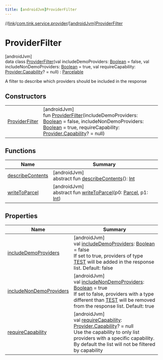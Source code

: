 ```yaml
---
title: [androidJvm]ProviderFilter
---
```

//[link](../../../index.html)/[com.tink.service.provider](../index.html)/[[androidJvm]ProviderFilter](index.html)



# ProviderFilter



[androidJvm]\
data class [ProviderFilter](index.html)(val includeDemoProviders: [Boolean](https://kotlinlang.org/api/latest/jvm/stdlib/kotlin/-boolean/index.html) = false, val includeNonDemoProviders: [Boolean](https://kotlinlang.org/api/latest/jvm/stdlib/kotlin/-boolean/index.html) = true, val requireCapability: [Provider.Capability](../../com.tink.model.provider/[android-jvm]-provider/-capability/index.html)? = null) : [Parcelable](https://developer.android.com/reference/kotlin/android/os/Parcelable.html)

A filter to describe which providers should be included in the response



## Constructors


| | |
|---|---|
| [ProviderFilter](-provider-filter.html) | [androidJvm]<br>fun [ProviderFilter](-provider-filter.html)(includeDemoProviders: [Boolean](https://kotlinlang.org/api/latest/jvm/stdlib/kotlin/-boolean/index.html) = false, includeNonDemoProviders: [Boolean](https://kotlinlang.org/api/latest/jvm/stdlib/kotlin/-boolean/index.html) = true, requireCapability: [Provider.Capability](../../com.tink.model.provider/[android-jvm]-provider/-capability/index.html)? = null) |


## Functions


| Name | Summary |
|---|---|
| [describeContents](index.html#-1578325224%2FFunctions%2F-812656150) | [androidJvm]<br>abstract fun [describeContents](index.html#-1578325224%2FFunctions%2F-812656150)(): [Int](https://kotlinlang.org/api/latest/jvm/stdlib/kotlin/-int/index.html) |
| [writeToParcel](index.html#-1754457655%2FFunctions%2F-812656150) | [androidJvm]<br>abstract fun [writeToParcel](index.html#-1754457655%2FFunctions%2F-812656150)(p0: [Parcel](https://developer.android.com/reference/kotlin/android/os/Parcel.html), p1: [Int](https://kotlinlang.org/api/latest/jvm/stdlib/kotlin/-int/index.html)) |


## Properties


| Name | Summary |
|---|---|
| [includeDemoProviders](include-demo-providers.html) | [androidJvm]<br>val [includeDemoProviders](include-demo-providers.html): [Boolean](https://kotlinlang.org/api/latest/jvm/stdlib/kotlin/-boolean/index.html) = false<br>If set to true, providers of type [TEST](../../com.tink.model.provider/[android-jvm]-provider/-type/-t-e-s-t/index.html) will be added in the response list. Default: false |
| [includeNonDemoProviders](include-non-demo-providers.html) | [androidJvm]<br>val [includeNonDemoProviders](include-non-demo-providers.html): [Boolean](https://kotlinlang.org/api/latest/jvm/stdlib/kotlin/-boolean/index.html) = true<br>If set to false, providers with a type different than [TEST](../../com.tink.model.provider/[android-jvm]-provider/-type/-t-e-s-t/index.html) will be removed from the response list. Default: true |
| [requireCapability](require-capability.html) | [androidJvm]<br>val [requireCapability](require-capability.html): [Provider.Capability](../../com.tink.model.provider/[android-jvm]-provider/-capability/index.html)? = null<br>Use the capability to only list providers with a specific capability. By default the list will not be filtered by capability |

